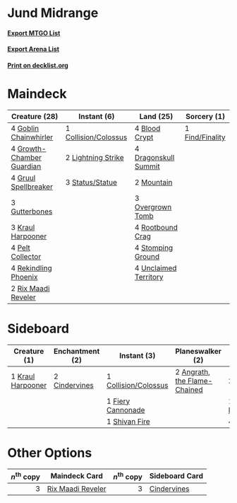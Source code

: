 # Jund Midrange

#### [Export MTGO List](../collection/Jund%20Midrange/Jund%20Midrange.txt)
#### [Export Arena List](../collection/Jund%20Midrange/Jund%20Midrange_arena.txt)
#### [Print on decklist.org](http://decklist.org/?deckmain=4%09Blood%20Crypt%0A1%09Collision/Colossus%0A4%09Dragonskull%20Summit%0A1%09Find/Finality%0A4%09Goblin%20Chainwhirler%0A4%09Growth-Chamber%20Guardian%0A4%09Gruul%20Spellbreaker%0A3%09Gutterbones%0A3%09Kraul%20Harpooner%0A2%09Lightning%20Strike%0A2%09Mountain%0A3%09Overgrown%20Tomb%0A4%09Pelt%20Collector%0A4%09Rekindling%20Phoenix%0A2%09Rix%20Maadi%20Reveler%0A4%09Rootbound%20Crag%0A3%09Status/Statue%0A4%09Stomping%20Ground%0A4%09Unclaimed%20Territory&deckside=2%09Angrath,%20the%20Flame-Chained%0A2%09Cindervines%0A1%09Collision/Colossus%0A2%09Duress%0A1%09Fiery%20Cannonade%0A1%09Find/Finality%0A1%09Kraul%20Harpooner%0A4%09Lava%20Coil%0A1%09Shivan%20Fire)
# Maindeck

|                                           Creature (28)                                            |                                          Instant (6)                                          |                                           Land (25)                                            |                                       Sorcery (1)                                        |
|----------------------------------------------------------------------------------------------------|-----------------------------------------------------------------------------------------------|------------------------------------------------------------------------------------------------|------------------------------------------------------------------------------------------|
|4 [Goblin Chainwhirler](http://gatherer.wizards.com/Pages/Card/Details.aspx?multiverseid=443017)    |1 [Collision/Colossus](http://gatherer.wizards.com/Pages/Card/Details.aspx?multiverseid=457367)|4 [Blood Crypt](http://gatherer.wizards.com/Pages/Card/Details.aspx?multiverseid=97102)         |1 [Find/Finality](http://gatherer.wizards.com/Pages/Card/Details.aspx?multiverseid=452975)|
|4 [Growth-Chamber Guardian](http://gatherer.wizards.com/Pages/Card/Details.aspx?multiverseid=457272)|2 [Lightning Strike](http://gatherer.wizards.com/Pages/Card/Details.aspx?multiverseid=383299)  |4 [Dragonskull Summit](http://gatherer.wizards.com/Pages/Card/Details.aspx?multiverseid=420909) |                                                                                          |
|4 [Gruul Spellbreaker](http://gatherer.wizards.com/Pages/Card/Details.aspx?multiverseid=457323)     |3 [Status/Statue](http://gatherer.wizards.com/Pages/Card/Details.aspx?multiverseid=452980)     |2 [Mountain](http://gatherer.wizards.com/Pages/Card/Details.aspx?multiverseid=439859)           |                                                                                          |
|3 [Gutterbones](http://gatherer.wizards.com/Pages/Card/Details.aspx?multiverseid=457220)            |                                                                                               |3 [Overgrown Tomb](http://gatherer.wizards.com/Pages/Card/Details.aspx?multiverseid=405103)     |                                                                                          |
|3 [Kraul Harpooner](http://gatherer.wizards.com/Pages/Card/Details.aspx?multiverseid=452886)        |                                                                                               |4 [Rootbound Crag](http://gatherer.wizards.com/Pages/Card/Details.aspx?multiverseid=420934)     |                                                                                          |
|4 [Pelt Collector](http://gatherer.wizards.com/Pages/Card/Details.aspx?multiverseid=452891)         |                                                                                               |4 [Stomping Ground](http://gatherer.wizards.com/Pages/Card/Details.aspx?multiverseid=405110)    |                                                                                          |
|4 [Rekindling Phoenix](http://gatherer.wizards.com/Pages/Card/Details.aspx?multiverseid=439768)     |                                                                                               |4 [Unclaimed Territory](http://gatherer.wizards.com/Pages/Card/Details.aspx?multiverseid=435419)|                                                                                          |
|2 [Rix Maadi Reveler](http://gatherer.wizards.com/Pages/Card/Details.aspx?multiverseid=457253)      |                                                                                               |                                                                                                |                                                                                          |


# Sideboard

|                                        Creature (1)                                        |                                    Enchantment (2)                                     |                                          Instant (3)                                          |                                           Planeswalker (2)                                            |                                       Sorcery (7)                                        |
|--------------------------------------------------------------------------------------------|----------------------------------------------------------------------------------------|-----------------------------------------------------------------------------------------------|-------------------------------------------------------------------------------------------------------|------------------------------------------------------------------------------------------|
|1 [Kraul Harpooner](http://gatherer.wizards.com/Pages/Card/Details.aspx?multiverseid=452886)|2 [Cindervines](http://gatherer.wizards.com/Pages/Card/Details.aspx?multiverseid=457305)|1 [Collision/Colossus](http://gatherer.wizards.com/Pages/Card/Details.aspx?multiverseid=457367)|2 [Angrath, the Flame-Chained](http://gatherer.wizards.com/Pages/Card/Details.aspx?multiverseid=439809)|2 [Duress](http://gatherer.wizards.com/Pages/Card/Details.aspx?multiverseid=14557)        |
|                                                                                            |                                                                                        |1 [Fiery Cannonade](http://gatherer.wizards.com/Pages/Card/Details.aspx?multiverseid=435297)   |                                                                                                       |1 [Find/Finality](http://gatherer.wizards.com/Pages/Card/Details.aspx?multiverseid=452975)|
|                                                                                            |                                                                                        |1 [Shivan Fire](http://gatherer.wizards.com/Pages/Card/Details.aspx?multiverseid=443030)       |                                                                                                       |4 [Lava Coil](http://gatherer.wizards.com/Pages/Card/Details.aspx?multiverseid=452858)    |


# Other Options

|*n*<sup>th</sup> copy|                                       Maindeck Card                                        |*n*<sup>th</sup> copy|                                    Sideboard Card                                    |
|--------------------:|--------------------------------------------------------------------------------------------|--------------------:|--------------------------------------------------------------------------------------|
|                    3|[Rix Maadi Reveler](http://gatherer.wizards.com/Pages/Card/Details.aspx?multiverseid=457253)|                    3|[Cindervines](http://gatherer.wizards.com/Pages/Card/Details.aspx?multiverseid=457305)|

